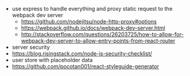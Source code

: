 - use express to handle everything and proxy static request to the webpack dev server
  - https://github.com/nodejitsu/node-http-proxy#options
  - https://webpack.github.io/docs/webpack-dev-server.html
  - http://stackoverflow.com/questions/26203725/how-to-allow-for-webpack-dev-server-to-allow-entry-points-from-react-router
- server security
 - https://blog.risingstack.com/node-js-security-checklist/
- user store with placeholder data
- https://github.com/pocotan001/react-styleguide-generator